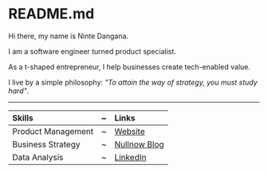 # README.md

Hi there, my name is Ninte Dangana.  

I am a software engineer turned product specialist.

As a t-shaped entrepreneur, I help businesses create tech-enabled value.  

I live by a simple philosophy: _"To attain the way of strategy, you must study hard"_.

---

Skills | ~ | Links
:--- | --- | :---
Product Management | ~ | [Website](https://ninte.dev)
Business Strategy | ~ | [Nullnow Blog](https://blog.nullnow.com)
Data Analysis | ~ | [LinkedIn](https://linkedin.com/in/nullthefirst)
